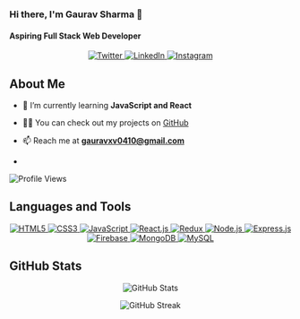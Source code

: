 <!-- Banner Image -->

<!-- Introduction -->
### Hi there, I'm Gaurav Sharma 👋
#### Aspiring Full Stack Web Developer

<!-- Social Media Badges -->
<p align="center">
  <a href="https://twitter.com/gauravxvv" target="_blank">
    <img src="https://img.shields.io/twitter/follow/gauravxvv?style=social" alt="Twitter">
  </a>
  <a href="https://www.linkedin.com/in/gaurav-sharma-827830247/" target="_blank">
    <img src="https://img.shields.io/badge/LinkedIn-Connect-blue" alt="LinkedIn">
  </a>
  <a href="https://instagram.com/gauravvxv" target="_blank">
    <img src="https://img.shields.io/badge/Instagram-Follow-red" alt="Instagram">
  </a>
</p>

<!-- About Me Section -->
## About Me

- 🌱 I’m currently learning **JavaScript and React**
- 👨‍💻 You can check out my projects on [GitHub](https://github.com/gauravvxv?tab=repositories)
- 📫 Reach me at **gauravxv0410@gmail.com**

- <!-- Profile Views -->
<p align="left">
  <img src="https://komarev.com/ghpvc/?username=gauravvxv&label=Profile%20views&color=0e75b6&style=flat" alt="Profile Views" />
</p>

<!-- Languages and Tools Section -->
## Languages and Tools

<p align="center">
  <a href="#">
    <img src="https://img.shields.io/badge/HTML5-E34F26?style=for-the-badge&logo=html5&logoColor=white" alt="HTML5">
  </a>
  <a href="#">
    <img src="https://img.shields.io/badge/CSS3-1572B6?style=for-the-badge&logo=css3&logoColor=white" alt="CSS3">
  </a>
  <a href="#">
    <img src="https://img.shields.io/badge/JavaScript-F7DF1E?style=for-the-badge&logo=javascript&logoColor=black" alt="JavaScript">
  </a>
  <a href="#">
    <img src="https://img.shields.io/badge/React-61DAFB?style=for-the-badge&logo=react&logoColor=black" alt="React.js">
  </a>
  <a href="#">
    <img src="https://img.shields.io/badge/Redux-764ABC?style=for-the-badge&logo=redux&logoColor=white" alt="Redux">
  </a>
  <a href="#">
    <img src="https://img.shields.io/badge/Node.js-339933?style=for-the-badge&logo=node.js&logoColor=white" alt="Node.js">
  </a>
  <a href="#">
    <img src="https://img.shields.io/badge/Express.js-000000?style=for-the-badge&logo=express&logoColor=white" alt="Express.js">
  </a>
  <a href="#">
    <img src="https://img.shields.io/badge/Firebase-FFCA28?style=for-the-badge&logo=firebase&logoColor=black" alt="Firebase">
  </a>
  <a href="#">
    <img src="https://img.shields.io/badge/MongoDB-47A248?style=for-the-badge&logo=mongodb&logoColor=white" alt="MongoDB">
  </a>
  <a href="#">
    <img src="https://img.shields.io/badge/MySQL-4479A1?style=for-the-badge&logo=mysql&logoColor=white" alt="MySQL">
  </a>
</p>

<!-- GitHub Stats Section -->
## GitHub Stats

<p align="center">
  <img src="https://github-readme-stats.vercel.app/api?username=gauravvxv&show_icons=true&locale=en" alt="GitHub Stats" />
</p>

<p align="center">
  <img src="https://github-readme-streak-stats.herokuapp.com/?user=gauravvxv" alt="GitHub Streak" />
</p>
